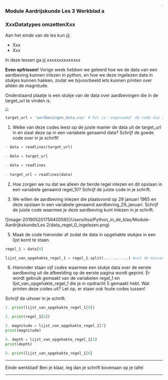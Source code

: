 <img src="/Users/lisa/Python_in_de_klas/Module-Aardrijkskunde/Les 1/Logo cs-certificate.jpg"
style="zoom:20%" align="right">

### Module Aardrijskunde Les 3 Werkblad a

### XxxDatatypes omzettenXxx

Aan het einde van de les kun jij:

- Xxx
- Xxx

In deze lessen ga jij xxxxxxxxxxxxxx

**Even opfrissen!**
Vorige week hebben we geleerd hoe we de data van een aardbeving kunnen inlezen in python, en hoe we deze ingelezen data in stukjes kunnen hakken, zodat we bijvoorbeeld iets kunnen printen over alléén de magnitude. 

Onderstaand plaatje is een stukje van de data over aardbevingen die in de target_url te vinden is. 

<img src="/Users/lisa/Python_in_de_klas/Module-Aardrijkskunde/Les 1/data.png"
style="zoom:70%">

```python
target_url = 'aardbevingen_data.csv' # Dit is 'zogenaamd' de code die aangeeft waar dit bestand terug te vinden is.
```

1) Welke van deze codes leest op de juiste manier de data uit de target_url in en slaat deze op in een variabele genaamd data? Schrijf de goede code over in je schrift!

```python
- data = readlines(target_url)

- data = target_url

- data = readlines
        
- target_url = readlines(data)
```

2) Hoe zorgen we nu dat we alleen de tiende regel inlezen en dit opslaan in een variabele genaamd regel_10? Schrijf de juiste code in je schrift.

3) We willen de aardbeving inlezen die plaatsvond op 29 januari 1965 en deze opslaan in een variabele genaamd aardbeving_29_januari. Schrijf de juiste code waarmee je deze aardbeving kunt inlezen in je schrift.

![image-20190520175640059](/Users/lisa/Python_in_de_klas/Module-Aardrijkskunde/Les 2/data_regel_0_ingelezen.png)

5) Maak de code hieronder af zodat de data in opgehakte stukjes in een lijst komt te staan.

```python
regel_1 = data[0]

lijst_van_opgehakte_regel_1 = regel_1.split(... ... ...) #vul de missende tekens in op de stippellijnen.
```

6) Hieronder staan vijf codes waarmee een stukje data over de eerste aardbeving uit de afbeelding op de eerste pagina wordt geprint. Er wordt gebruik gemaakt van de variabelen regel_1 en lijst_van_opgehakte_regel_1 die je in opdracht 5 gemaakt hebt. Wat printen deze codes uit? Let op, er staan ook foute codes tussen! 

Schrijf de uitvoer in je schrift.

```python
1. print(lijst_van_opgehakte_regel_1[0])               
```

```python
2. print(regel_1[6])   
```

```python
3. magnitude = lijst_van_opgehakte_regel_1[7]
print(magnitude)
```

```python
4. depth = lijst_van_opgehakte_regel_1[5]
print(depth)
```

```python
5. print(lijst_van_opgehakte_regel_1[6]
```

------

Einde werkblad! Ben je klaar, leg dan je schrift bovenaan op je tafel 

------

